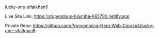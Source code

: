 lucky-one-sifatkhan6

Live Site Link: https://stupendous-tulumba-665780.netlify.app

Private Repo: https://github.com/Programming-Hero-Web-Course4/lucky-one-sifatkhan6
